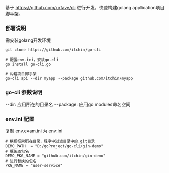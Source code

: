 基于 https://github.com/urfave/cli 进行开发，快速构建golang application项目脚手架。

### 部署说明

需安装golang开发环境

```
git clone https://github.com/itchin/go-cli

# 配置env.ini，安装go-cli
go install go-cli.go

# 构建项目脚手架
go-cli api --dir myapp --package github.com/itchin/myapp
```

### go-cli 参数说明
--dir: 应用所在的目录名
--package: 应用go modules命名空间

### env.ini 配置

复制 env.exam.ini 为 env.ini

```
# 模板框架所在目录，程序中过滤目录中的.git目录
DEMO_PATH  = "D:/goProject/go-cli/gin-demo"
# 框架原包名
DEMO_PKG_NAME = "github.com/itchin/gin-demo"
# 进行替换的包名
PKG_NAME = "user-service"
```
